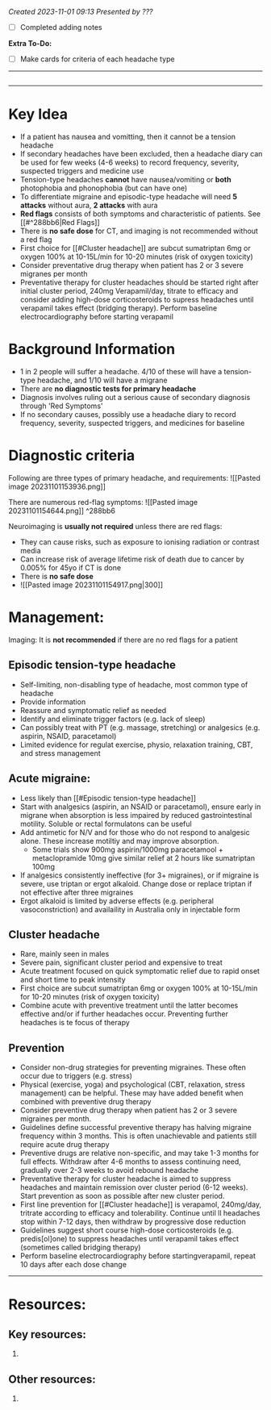 *Created 2023-11-01 09:13*
*Presented by ???*
- [ ] Completed adding notes

**Extra To-Do:**
- [ ] Make cards for criteria of each headache type
---
```toc
```
---
# Key Idea
- If a patient has nausea and vomitting, then it cannot be a tension headache
- If secondary headaches have been excluded, then a headache diary can be used for few weeks (4-6 weeks) to record frequency, severity, suspected triggers and medicine use
- Tension-type headaches **cannot** have nausea/vomiting or **both** photophobia and phonophobia (but can have one)
- To differentiate migraine and episodic-type headache will need **5 attacks** without aura, **2 attacks** with aura
- **Red flags** consists of both symptoms and characteristic of patients. See [[#^288bb6|Red Flags]]
- There is **no safe dose** for CT, and imaging is not recommended without a red flag
-  First choice for [[#Cluster headache]] are subcut sumatriptan 6mg or oxygen 100% at 10-15L/min for 10-20 minutes (risk of oxygen toxicity)
- Consider preventative drug therapy when patient has 2 or 3 severe migranes per month
- Preventative therapy for cluster headaches should be started right after initial cluster period, 240mg Verapamil/day, titrate to efficacy and consider adding high-dose corticosteroids to supress headaches until verapamil takes effect (bridging therapy). Perform baseline electrocardiography before starting verapamil

# Background Information
- 1 in 2 people will suffer a headache. 4/10 of these will have a tension-type headache, and 1/10 will have a migrane
- There are **no diagnostic tests for primary headache**
- Diagnosis involves ruling out a serious cause of secondary diagnosis through 'Red Symptoms'
- If no secondary causes, possibly use a headache diary to record frequency, severity, suspected triggers, and medicines for baseline

# Diagnostic criteria
Following are three types of primary headache, and requirements:
![[Pasted image 20231101153936.png]]

There are numerous red-flag symptoms:
![[Pasted image 20231101154644.png]] ^288bb6

Neuroimaging is **usually not required** unless there are red flags:
- They can cause risks, such as exposure to ionising radiation or contrast media
- Can increase risk of average lifetime risk of death due to cancer by 0.005% for 45yo if CT is done
- There is **no safe dose**
- ![[Pasted image 20231101154917.png|300]]

# Management:
Imaging: It is **not recommended** if there are no red flags for a patient

## Episodic tension-type headache
- Self-limiting, non-disabling type of headache, most common type of headache
- Provide information
- Reassure and symptomatic relief as needed
- Identify and eliminate trigger factors (e.g. lack of sleep)
- Can possibly treat with PT (e.g. massage, stretching) or analgesics (e.g. aspirin, NSAID, paracetamol)
- Limited evidence for regulat exercise, physio, relaxation training, CBT, and stress management

## Acute migraine:
- Less likely than [[#Episodic tension-type headache]]
- Start with analgesics (aspirin, an NSAID or paracetamol), ensure early in migrane when absorption is less impaired by reduced gastrointestinal motility. Soluble or rectal formulatons can be useful
- Add antimetic for N/V and for those who do not respond to analgesic alone. These increase motiltiy and may improve absorption.
	- Some trials show 900mg aspirin/1000mg paracetamool + metaclopramide 10mg give similar relief at 2 hours like sumatriptan 100mg
- If analgesics consistently ineffective (for 3+ migraines), or if migraine is severe, use triptan or ergot alkaloid. Change dose or replace triptan if not effective after three migraines
- Ergot alkaloid is limited by adverse effects (e.g. peripheral vasoconstriction) and availaility in Australia only in injectable form

## Cluster headache
- Rare, mainly seen in males
- Severe pain, significant cluster period and expensive to treat
- Acute treatment focused on quick symptomatic relief due to rapid onset and short time to peak intensity
- First choice are subcut sumatriptan 6mg or oxygen 100% at 10-15L/min for 10-20 minutes (risk of oxygen toxicity)
- Combine acute with preventive treatment until the latter becomes effective and/or if further headaches occur. Preventing further headaches is te focus of therapy

## Prevention
- Consider non-drug strategies for preventing migraines. These often occur due to triggers (e.g. stress)
- Physical (exercise, yoga) and psychological (CBT, relaxation, stress management) can be helpful. These may have added benefit when combined with preventive drug therapy
- Consider preventive drug therapy when patient has 2 or 3 severe migraines per month.
- Guidelines define successful preventive therapy has halving migraine frequency within 3 months. This is often unachievable and patients still require acute drug therapy
- Preventive drugs are relative non-specific, and may take 1-3 months for full effects. Withdraw after 4-6 months to assess continuing need, gradually over 2-3 weeks to avoid rebound headache
- Preventative therapy for cluster headache is aimed to suppress headaches and maintain remission over cluster period (6-12 weeks). Start prevention as soon as possible after new cluster period.
- First line prevention for [[#Cluster headache]] is verapamol, 240mg/day, tritrate according to efficacy and tolerability. Continue until ll headaches stop within 7-12 days, then withdraw by progressive dose reduction
- Guidelines suggest short course high-dose corticosteroids (e.g. predis[ol]one) to suppress headaches until verapamil takes effect (sometimes called bridging therapy)
- Perform baseline electrocardiography before startingverapamil, repeat 10 days after each dose change
---

# Resources:
## Key resources:
1. 

## Other resources:
1. 